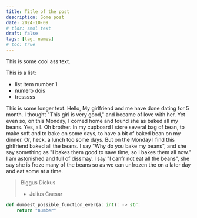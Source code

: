 ```yaml
---
title: Title of the post
description: Some post
date: 2024-10-09
# tldr: smol text
draft: false
tags: [tag, names]
# toc: true
---
```


This is some cool ass text.

This is a list:
- list item number 1
- numero dois
- tresssss

This is some longer text.  Hello,
My girlfriend and me have done dating for 5 month. I thought "This girl is very good," and became of love with her.
Yet even so, on this Monday, I comed home and found she as baked all my beans.
Yes, all. Oh brother.
In my cupboard I store several bag of bean, to make soft and to bake on some days, to have a bit of baked bean on my dinner. Or, heck, a lunch too some days.
But on the Monday I find this girlfriend baked all the beans. I say "Why do you bake my beans", and she say something as "I bakes them good to save time, so I bakes them all now."
I am astonished and full of dissmay. I say "I canfr not eat all the beans", she say she is froze many of the beans so as we can unfrozen the on a later day and eat some at a time. 

> Biggus Dickus
>  - Julius Caesar


```python
def dumbest_possible_function_ever(a: int): -> str:
    return "number"
```